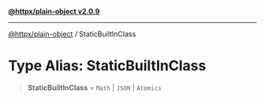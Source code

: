 [**@httpx/plain-object v2.0.9**](../README.md)

***

[@httpx/plain-object](../README.md) / StaticBuiltInClass

# Type Alias: StaticBuiltInClass

> **StaticBuiltInClass** = `Math` \| `JSON` \| `Atomics`
